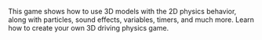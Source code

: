 This game shows how to use 3D models with the 2D physics behavior, along with particles, sound effects, variables, timers, and much more. Learn how to create your own 3D driving physics game.
